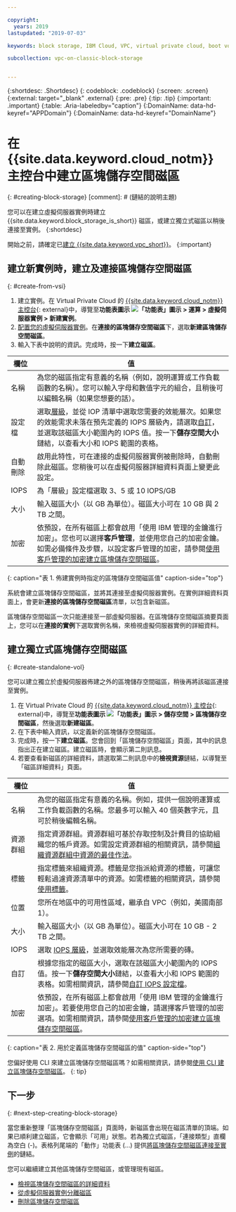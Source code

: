 ```yaml
---

copyright:
  years: 2019
lastupdated: "2019-07-03"

keywords: block storage, IBM Cloud, VPC, virtual private cloud, boot volume, data volume, volume, data storage, VSI, virtual server instance, instance, IOPS

subcollection: vpc-on-classic-block-storage


---
```


{:shortdesc: .Shortdesc}
{: codeblock: .codeblock}
{:screen: .screen}
{:external: target="_blank" .external}
{:pre: .pre}
{:tip: .tip}
{:important: .important}
{:table: .Aria-labeledby="caption"}
{:DomainName: data-hd-keyref="APPDomain"}
{:DomainName: data-hd-keyref="DomainName"}

# 在 {{site.data.keyword.cloud_notm}} 主控台中建立區塊儲存空間磁區
{: #creating-block-storage}
[comment]: # (鏈結的說明主題)

您可以在建立虛擬伺服器實例時建立 {{site.data.keyword.block_storage_is_short}} 磁區，或建立獨立式磁區以稍後連接至實例。
{:shortdesc}

開始之前，請確定已[建立 {{site.data.keyword.vpc_short}}](/docs/vpc-on-classic?topic=vpc-on-classic-getting-started)。
{:important}

## 建立新實例時，建立及連接區塊儲存空間磁區
{: #create-from-vsi}

1. 建立實例。在 Virtual Private Cloud 的 [{{site.data.keyword.cloud_notm}} 主控台](https://{DomainName}/vpc){: external}中，導覽至**功能表圖示 ![「功能表」圖示](../../icons/icon_hamburger.svg) > 運算 > 虛擬伺服器實例 > 新建實例**。
1. [配置您的虛擬伺服器實例](/docs/vpc-on-classic-vsi?topic=vpc-on-classic-vsi-creating-virtual-servers)。在**連接的區塊儲存空間磁區**下，選取**新建區塊儲存空間磁區**。
1. 輸入下表中說明的資訊。完成時，按一下**建立磁區**。

| 欄位 | 值 |
|-------|-------|
| 名稱  | 為您的磁區指定有意義的名稱（例如，說明運算或工作負載函數的名稱）。您可以輸入字母和數值字元的組合，且稍後可以編輯名稱（如果您想要的話）。|
| 設定檔 | 選取[層級](/docs/vpc-on-classic-block-storage?topic=vpc-on-classic-block-storage-block-storage-profiles#tiers)，並從 IOP 清單中選取您需要的效能層次。如果您的效能需求未落在預先定義的 IOPS 層級內，請選取[自訂](/docs/vpc-on-classic-block-storage?topic=vpc-on-classic-block-storage-block-storage-profiles#custom)，並選取該磁區大小範圍內的 IOPS 值。按一下**儲存空間大小**鏈結，以查看大小和 IOPS 範圍的表格。|
| 自動刪除 | 啟用此特性，可在連接的虛擬伺服器實例被刪除時，自動刪除此磁區。您稍後可以在虛擬伺服器詳細資料頁面上變更此設定。|
|IOPS| 為「層級」設定檔選取 3、5 或 10 IOPS/GB |
| 大小 | 輸入磁區大小（以 GB 為單位）。磁區大小可在 10 GB 與 2 TB 之間。|
| 加密 | 依預設，在所有磁區上都會啟用「使用 IBM 管理的金鑰進行加密」。您也可以選擇**客戶管理**，並使用您自己的加密金鑰。如需必備條件及步驟，以設定客戶管理的加密，請參閱[使用客戶管理的加密建立區塊儲存空間磁區](/docs/vpc-on-classic-block-storage?topic=vpc-on-classic-block-storage-block-storage-encryption)。|
{: caption="表 1. 佈建實例時指定的區塊儲存空間磁區值" caption-side="top"}

系統會建立區塊儲存空間磁區，並將其連接至虛擬伺服器實例。在實例詳細資料頁面上，會更新**連接的區塊儲存空間磁區**清單，以包含新磁區。

區塊儲存空間磁區一次只能連接至一部虛擬伺服器。在區塊儲存空間磁區摘要頁面上，您可以在**連接的實例**下選取實例名稱，來檢視虛擬伺服器實例的詳細資料。

## 建立獨立式區塊儲存空間磁區
{: #create-standalone-vol}

您可以建立獨立於虛擬伺服器佈建之外的區塊儲存空間磁區，稍後再將該磁區連接至實例。

1. 在 Virtual Private Cloud 的 [{{site.data.keyword.cloud_notm}} 主控台](https://{DomainName}/vpc){: external}中，導覽至**功能表圖示 ![「功能表」圖示](../../icons/icon_hamburger.svg) > 儲存空間 > 區塊儲存空間磁區**，然後選取**新建磁區**。
1. 在下表中輸入資訊，以定義新的區塊儲存空間磁區。
1. 完成時，按一下**建立磁區**。您會回到「區塊儲存空間磁區」頁面，其中的訊息指出正在建立磁區。建立磁區時，會顯示第二則訊息。
1. 若要查看新磁區的詳細資料，請選取第二則訊息中的**檢視資源**鏈結，以導覽至「磁區詳細資料」頁面。

| 欄位 | 值 |
|-------|-------|
| 名稱  | 為您的磁區指定有意義的名稱。例如，提供一個說明運算或工作負載函數的名稱。您最多可以輸入 40 個英數字元，且可於稍後編輯名稱。|
|資源群組| 指定資源群組。資源群組可基於存取控制及計費目的協助組織您的帳戶資源。如需設定資源群組的相關資訊，請參閱[組織資源群組中資源的最佳作法](/docs/resources?topic=resources-bp_resourcegroups#setuprgs)。|
| 標籤 | 指定標籤來組織資源。標籤是您指派給資源的標籤，可讓您輕鬆過濾資源清單中的資源。如需標籤的相關資訊，請參閱[使用標籤](/docs/resources?topic=resources-tag)。|
| 位置 | 您所在地區中的可用性區域，繼承自 VPC（例如，美國南部 1）。|
| 大小 | 輸入磁區大小（以 GB 為單位）。磁區大小可在 10 GB - 2 TB 之間。|
|IOPS| 選取 [IOPS 層級](/docs/vpc-on-classic-block-storage?topic=vpc-on-classic-block-storage-block-storage-profiles#tiers)，並選取效能層次為您所需要的磚。|
| 自訂 | 根據您指定的磁區大小，選取在該磁區大小範圍內的 IOPS 值。按一下**儲存空間大小**鏈結，以查看大小和 IOPS 範圍的表格。如需相關資訊，請參閱[自訂 IOPS 設定檔](/docs/vpc-on-classic-block-storage?topic=vpc-on-classic-block-storage-block-storage-profiles#custom)。|
| 加密 | 依預設，在所有磁區上都會啟用「使用 IBM 管理的金鑰進行加密」。若要使用您自己的加密金鑰，請選擇客戶管理的加密選項。如需相關資訊，請參閱[使用客戶管理的加密建立區塊儲存空間磁區](/docs/vpc-on-classic-block-storage?topic=vpc-on-classic-block-storage-block-storage-encryption)。|
{: caption="表 2. 用於定義區塊儲存空間磁區的值" caption-side="top"}

您偏好使用 CLI 來建立區塊儲存空間磁區嗎？如需相關資訊，請參閱[使用 CLI 建立區塊儲存空間磁區](/docs/vpc-on-classic-block-storage?topic=vpc-on-classic-block-storage-creating-block-storage-cli)。
{: tip}

## 下一步
{: #next-step-creating-block-storage}

當您重新整理「區塊儲存空間磁區」頁面時，新磁區會出現在磁區清單的頂端。如果已順利建立磁區，它會顯示「可用」狀態。若為獨立式磁區，「連接類型」直欄為空白 (-)。表格列尾端的「動作」功能表 (...) 提供[將區塊儲存空間磁區連接至實例](/docs/vpc-on-classic-block-storage?topic=vpc-on-classic-block-storage-attaching-block-storage)的鏈結。

您可以繼續建立其他區塊儲存空間磁區，或管理現有磁區。

* [檢視區塊儲存空間磁區的詳細資料](/docs/vpc-on-classic-block-storage?topic=vpc-on-classic-block-storage-viewing-block-storage)
* [從虛擬伺服器實例分離磁區](/docs/vpc-on-classic-block-storage?topic=vpc-on-classic-block-storage-managing-block-storage#detach)
* [刪除區塊儲存空間磁區](/docs/vpc-on-classic-block-storage?topic=vpc-on-classic-block-storage-managing-block-storage#delete)
